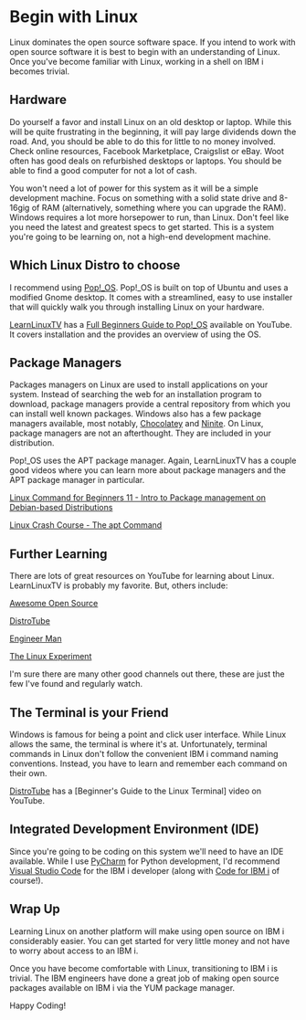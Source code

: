 # Begin with Linux

Linux dominates the open source software space. 
If you intend to work with open source software it is best to begin with an understanding of Linux. 
Once you've become familiar with Linux, working in a shell on IBM i becomes trivial.

## Hardware
Do yourself a favor and install Linux on an old desktop or laptop. While this will be quite frustrating in the beginning, it will pay large dividends down the road.
And, you should be able to do this for little to no money involved. 
Check online resources, Facebook Marketplace, Craigslist or eBay. Woot often has good deals on refurbished desktops or laptops.
You should be able to find a good computer for not a lot of cash.

You won't need a lot of power for this system as it will be a simple development machine. 
Focus on something with a solid state drive and 8-16gig of RAM (alternatively, something where you can upgrade the RAM). 
Windows requires a lot more horsepower to run, than Linux. 
Don't feel like you need the latest and greatest specs to get started. 
This is a system you're going to be learning on, not a high-end development machine.

## Which Linux Distro to choose
I recommend using [Pop!_OS](https://pop.system76.com). 
Pop!_OS is built on top of Ubuntu and uses a modified Gnome desktop.
It comes with a streamlined, easy to use installer that will quickly walk you through installing Linux on your hardware. 

[LearnLinuxTV](https://www.learnLinux.tv/) has a [Full Beginners Guide to Pop!_OS](https://www.youtube.com/watch?v=4mySqL4bCSw) available on YouTube. 
It covers installation and the provides an overview of using the OS.

## Package Managers
Packages managers on Linux are used to install applications on your system.
Instead of searching the web for an installation program to download, package managers provide a central repository from which you can install well known packages.
Windows also has a few package managers available, most notably, [Chocolatey](https://chocolatey.org/) and 
[Ninite](https://ninite.com/).
On Linux, package managers are not an afterthought. They are included in your distribution.

Pop!_OS uses the APT package manager.
Again, LearnLinuxTV has a couple good videos where you can learn more about package managers and the APT package manager in particular.

[Linux Command for Beginners 11 - Intro to Package management on Debian-based Distributions](https://www.youtube.com/watch?v=yxc2ntmH9xY)

[Linux Crash Course - The apt Command](https://www.youtube.com/watch?v=1kicKTbK768)

## Further Learning
There are lots of great resources on YouTube for learning about Linux.
LearnLinuxTV is probably my favorite.
But, others include:

[Awesome Open Source](https://www.youtube.com/c/AwesomeOpenSource)

[DistroTube](https://www.youtube.com/c/DistroTube)

[Engineer Man](https://www.youtube.com/c/EngineerMan)

[The Linux Experiment](https://www.youtube.com/c/TheLinuxExperiment)


I'm sure there are many other good channels out there, these are just the few I've found and regularly watch.

## The Terminal is your Friend
Windows is famous for being a point and click user interface. While Linux allows the same, the terminal is where it's at.
Unfortunately, terminal commands in Linux don't follow the convenient IBM i command naming conventions.
Instead, you have to learn and remember each command on their own.

[DistroTube](https://www.youtube.com/c/DistroTube) has a [Beginner's Guide to the Linux Terminal] video on YouTube.

## Integrated Development Environment (IDE)
Since you're going to be coding on this system we'll need to have an IDE available.
While I use [PyCharm](https://www.jetbrains.com/pycharm/) for Python development, I'd recommend [Visual Studio Code](https://code.visualstudio.com/) for the IBM i developer (along with [Code for IBM i](https://code.ileditor.dev/pro) of course!).

## Wrap Up
Learning Linux on another platform will make using open source on IBM i considerably easier.
You can get started for very little money and not have to worry about access to an IBM i.

Once you have become comfortable with Linux, transitioning to IBM i is trivial. 
The IBM engineers have done a great job of making open source packages available on IBM i via the YUM package manager.

Happy Coding!


